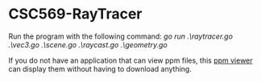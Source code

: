 # CSC569-RayTracer

Run the program with the following command:
*go run .\raytracer.go .\vec3.go .\scene.go .\raycast.go .\geometry.go*

If you do not have an application that can view ppm files, this [ppm viewer](https://www.kylepaulsen.com/stuff/NetpbmViewer/) can display them without having to download anything.
